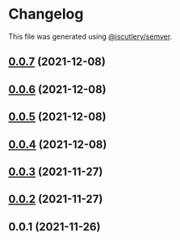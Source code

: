 # Changelog

This file was generated using [@jscutlery/semver](https://github.com/jscutlery/semver).

## [0.0.7](https://github.com/onedaycat/jaco/compare/awsx-0.0.6...awsx-0.0.7) (2021-12-08)



## [0.0.6](https://github.com/onedaycat/jaco/compare/awsx-0.0.5...awsx-0.0.6) (2021-12-08)



## [0.0.5](https://github.com/onedaycat/jaco/compare/awsx-0.0.4...awsx-0.0.5) (2021-12-08)



## [0.0.4](https://github.com/onedaycat/jaco/compare/awsx-0.0.3...awsx-0.0.4) (2021-12-08)



## [0.0.3](https://github.com/onedaycat/jaco/compare/awsx-0.0.2...awsx-0.0.3) (2021-11-27)



## [0.0.2](https://github.com/onedaycat/jaco/compare/awsx-0.0.1...awsx-0.0.2) (2021-11-27)



## 0.0.1 (2021-11-26)
